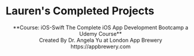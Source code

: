 # Lauren's Completed Projects
<p align="center">
**Course: iOS-Swift The Complete iOS App Development Bootcamp a Udemy Course**<br/>    
Created By Dr. Angela Yu at London App Brewery<br/>
https://appbrewery.com<br/>
</p>
